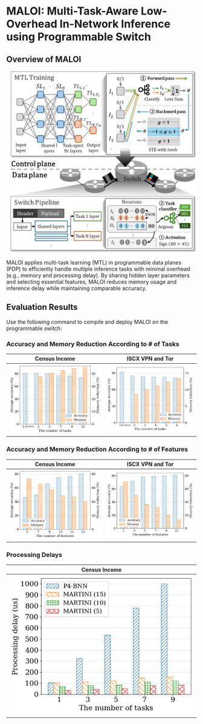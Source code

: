 # MALOI: Multi-Task-Aware Low-Overhead In-Network Inference using Programmable Switch

## Overview of MALOI

<p align="center">
<img src="figures/MTL.png" alt="MALOI Overview" width="600">

MALOI applies multi-task learning (MTL) in programmable data planes (PDP) to efficiently handle multiple inference tasks with minimal overhead (e.g., memory and processing delay). By sharing hidden layer parameters and selecting essential features, MALOI reduces memory usage and inference delay while maintaining comparable accuracy.

## Evaluation Results
Use the following command to compile and deploy MALOI on the programmable switch:

### Accuracy and Memory Reduction According to # of Tasks 
| Census Income | ISCX VPN and Tor | 
|------------------|------------------|
| ![Census Income](figures/graph_1.png) | ![ISCX VPN and Tor](figures/graph_1_network.png) | 

### Accuracy and Memory Reduction According to # of Features 
| Census Income | ISCX VPN and Tor | 
|------------------|------------------|
| ![Census Income](figures/graph_2.png) | ![ISCX VPN and Tor](figures/graph_2_network.png) | 

### Processing Delays 
| Census Income | 
|------------------|
| ![Census Income](figures/graph_3.png) |


